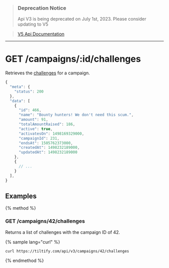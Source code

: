 >### Deprecation Notice
>Api V3 is being deprecated on July 1st, 2023. Please consider updating to V5

>[V5 Api Documentation](https://v5api.tiltify.com/api/public)

-----

# GET /campaigns/:id/challenges

Retrieves the [challenges](/entities/challenge.md) for a campaign.

```js
{
  "meta": {
    "status": 200
  },
  "data": [
    {
      "id": 466,
      "name": "Bounty hunters! We don't need this scum.",
      "amount": 91,
      "totalAmountRaised": 186,
      "active": true,
      "activatesOn": 1498169329000,
      "campaignId": 231,
      "endsAt": 1505762373000,
      "createdAt": 1498232189000,
      "updatedAt": 1498232189000
    },
    {
      // ...
    }
  ],
}
```

## Examples

{% method %}
### GET /campaigns/42/challenges
Returns a list of challenges with the campaign ID of 42.

{% sample lang="curl" %}
```bash
curl https://tiltify.com/api/v3/campaigns/42/challenges
```

{% endmethod %}
